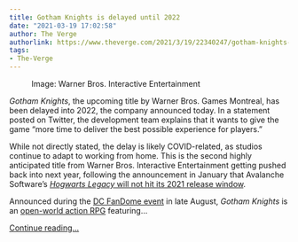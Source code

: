 ```yaml
---
title: Gotham Knights is delayed until 2022
date: "2021-03-19 17:02:58"
author: The Verge
authorlink: https://www.theverge.com/2021/3/19/22340247/gotham-knights-delay-release-date-2022
tags:
- The-Verge
---
```

<figure>
      <img alt="" src="https://cdn.vox-cdn.com/thumbor/ioRfI1MVO1xJsLEyy4ZYJzUUlvM=/150x0:1770x1080/1310x873/cdn.vox-cdn.com/uploads/chorus_image/image/68994346/screenshot_02.0.jpg" />
        <figcaption>Image: Warner Bros. Interactive Entertainment</figcaption>
    </figure>

  <p id="eF7WXa"><em>Gotham Knights</em>, the upcoming title by Warner Bros. Games Montreal, has been delayed into 2022, the company announced today. In a statement posted on Twitter, the development team explains that it wants to give the game “more time to deliver the best possible experience for players.” </p>
<p id="4HI7l6">While not directly stated, the delay is likely COVID-related, as studios continue to adapt to working from home. This is the second highly anticipated title from Warner Bros. Interactive Entertainment getting pushed back into next year, following the announcement in January that Avalanche Software’s <a href="https://www.theverge.com/2021/1/13/22229085/hogwarts-legacy-delay-2022-release-date"><em>Hogwarts Legacy</em> will not hit its 2021 release window</a>. </p>
<aside id="6j7kAT"><div data-anthem-component="readmore" data-anthem-component-data='{"stories":[{"title":"In a self-isolated world, developers are learning to make games from home","url":"https://www.theverge.com/2020/4/16/21222465/coronavirus-game-developers-work-from-home-bungie-riot"}]}'></div></aside><p id="W43OES">Announced during the <a href="https://www.theverge.com/2020/8/22/21376323/gotham-knights-fandome-warner-bros-montreal-batman-game">DC FanDome event</a> in late August, <em>Gotham Knights</em> is an <a href="https://www.theverge.com/2020/8/22/21397224/gotham-knights-gameplay-footage-warnerbros-games-montreal-fandome-robin-batgirl">open-world action RPG</a> featuring...</p>
  <p>
    <a href="https://www.theverge.com/2021/3/19/22340247/gotham-knights-delay-release-date-2022">Continue reading&hellip;</a>
  </p>